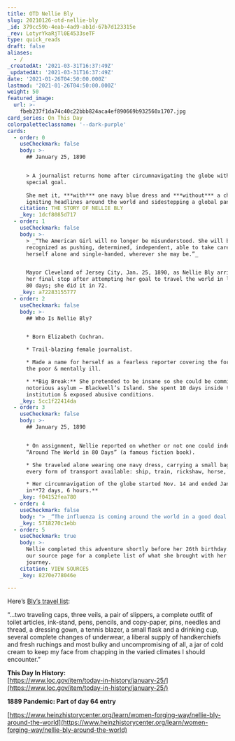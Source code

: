 ```yaml
---
title: OTD Nellie Bly
slug: 20210126-otd-nellie-bly
_id: 379cc59b-4eab-4ad9-ab1d-67b7d123315e
_rev: LotyrYkaRjTl0E4533seTF
type: quick_reads
draft: false
aliases:
  - /
_createdAt: '2021-03-31T16:37:49Z'
_updatedAt: '2021-03-31T16:37:49Z'
date: '2021-01-26T04:50:00.000Z'
lastmod: '2021-01-26T04:50:00.000Z'
weight: 50
featured_image:
  url: >-
    fbeb237f1da74c40c22bbb824aca4ef890669b932560x1707.jpg
card_series: On This Day
colorpaletteclassname: '--dark-purple'
cards:
  - order: 0
    useCheckmark: false
    body: >-
      ## January 25, 1890


      > A journalist returns home after circumnavigating the globe with a
      special goal.  
        
      She met it, ***with*** one navy blue dress and ***without*** a chaperone –
      igniting headlines around the world and sidestepping a global pandemic.
    citation: THE STORY OF NELLIE BLY
    _key: 1dcf8085d717
  - order: 1
    useCheckmark: false
    body: >-
      > _“The American Girl will no longer be misunderstood. She will be
      recognized as pushing, determined, independent, able to take care of
      herself alone and single-handed, wherever she may be.”_


      Mayor Cleveland of Jersey City, Jan. 25, 1890, as Nellie Bly arrived at
      her final stop after attempting her goal to travel the world in less than
      80 days; she did it in 72.
    _key: a72283155777
  - order: 2
    useCheckmark: false
    body: >-
      ## Who Is Nellie Bly?


      * Born Elizabeth Cochran.

      * Trail-blazing female journalist.

      * Made a name for herself as a fearless reporter covering the forgotten:
      the poor & mentally ill.

      * **Big Break:** She pretended to be insane so she could be committed to a
      notorious asylum – Blackwell’s Island. She spent 10 days inside the
      institution & exposed abusive conditions.
    _key: 5cc1f22414da
  - order: 3
    useCheckmark: false
    body: >-
      ## January 25, 1890


      * On assignment, Nellie reported on whether or not one could indeed travel
      “Around The World in 80 Days” (a famous fiction book).

      * She traveled alone wearing one navy dress, carrying a small bag, & using
      every form of transport available: ship, train, rickshaw, horse, etc.

      * Her circumnavigation of the globe started Nov. 14 and ended January 25 –
      in**72 days, 6 hours.**
    _key: f04152fea780
  - order: 4
    useCheckmark: false
    body: "> _“The influenza is coming around the world in a good deal faster time than Nellie Bly…”_\n\nA Nevada newspaper reflecting on Bly's trip during an unexpected pandemic of 1889.\_The pandemic, caused by the \"Russian\" or \"Asiatic\" flu, impacted travel for many and caused symptoms including fever, cough, headache, and fatigue; more serious cases resulted in pneumonia or heart failure."
    _key: 5718270c1ebb
  - order: 5
    useCheckmark: true
    body: >-
      Nellie completed this adventure shortly before her 26th birthday. Click on
      our source page for a complete list of what she brought with her on her
      journey.
    citation: VIEW SOURCES
    _key: 8270e778046e

---
```

Here’s [Bly’s travel list](https://www.heinzhistorycenter.org/learn/women-forging-way/nellie-bly-around-the-world):

“…two traveling caps, three veils, a pair of slippers, a complete outfit of toilet articles, ink-stand, pens, pencils, and copy-paper, pins, needles and thread, a dressing gown, a tennis blazer, a small flask and a drinking cup, several complete changes of underwear, a liberal supply of handkerchiefs and fresh ruchings and most bulky and uncompromising of all, a jar of cold cream to keep my face from chapping in the varied climates I should encounter.”

**This Day In History:**  
[https://www.loc.gov/item/today-in-history/january-25/](https://www.loc.gov/item/today-in-history/january-25/)

**1889 Pandemic: Part of day 64 entry**

[https://www.heinzhistorycenter.org/learn/women-forging-way/nellie-bly-around-the-world](https://www.heinzhistorycenter.org/learn/women-forging-way/nellie-bly-around-the-world)